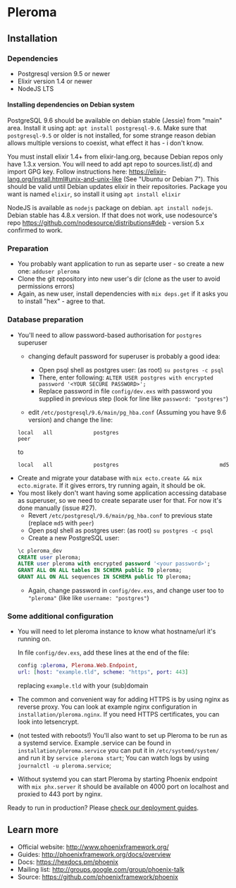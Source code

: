 # Pleroma

## Installation

### Dependencies

* Postgresql version 9.5 or newer
* Elixir version 1.4 or newer
* NodeJS LTS 

#### Installing dependencies on Debian system
PostgreSQL 9.6 should be available on debian stable (Jessie) from "main" area. Install it using apt: `apt install postgresql-9.6`. Make sure that `postgresql-9.5` or older is not installed, for some strange reason debian allows multiple versions to coexist, what effect it has - i don't know.

You must install elixir 1.4+ from elixir-lang.org, because Debian repos only have 1.3.x version. You will need to add apt repo to sources.list(.d) and import GPG key. Follow instructions here: https://elixir-lang.org/install.html#unix-and-unix-like (See "Ubuntu or Debian 7"). This should be valid until Debian updates elixir in their repositories. Package you want is named `elixir`, so install it using `apt install elixir`

NodeJS is available as `nodejs` package on debian. `apt install nodejs`. Debian stable has 4.8.x version. If that does not work, use nodesource's repo https://github.com/nodesource/distributions#deb - version 5.x confirmed to work.

### Preparation

  * You probably want application to run as separte user - so create a new one: `adduser pleroma`
  * Clone the git repository into new user's dir (clone as the user to avoid permissions errors)
  * Again, as new user, install dependencies with `mix deps.get` if it asks you to install "hex" - agree to that.

### Database preparation

  * You'll need to allow password-based authorisation for `postgres` superuser
     * changing default password for superuser is probably a good idea:
        * Open psql shell as postgres user: (as root) `su postgres -c psql`
        * There, enter following: `ALTER USER postgres with encrypted password '<YOUR SECURE PASSWORD>';`
        * Replace password in file `config/dev.exs` with password you supplied in previous step (look for line like `password: "postgres"`)
     
     * edit `/etc/postgresql/9.6/main/pg_hba.conf` (Assuming you have 9.6 version) and change the line:
     ```
     local   all             postgres                                peer
     ```
     to
     ```
     local   all             postgres                                md5
     ```
  * Create and migrate your database with `mix ecto.create && mix ecto.migrate`. If it gives errors, try running again, it should be ok.
  * You most likely don't want having some application accessing database as superuser, so we need to create separate user for that. For now it's done manually (issue #27).
     * Revert `/etc/postgresql/9.6/main/pg_hba.conf` to previous state (replace `md5` with `peer`)
     * Open psql shell as postgres user: (as root) `su postgres -c psql`
     * Create a new PostgreSQL user: 
     ```sql
     \c pleroma_dev
     CREATE user pleroma;
     ALTER user pleroma with encrypted password '<your password>';
     GRANT ALL ON ALL tables IN SCHEMA public TO pleroma;
     GRANT ALL ON ALL sequences IN SCHEMA public TO pleroma;
     ```
     * Again, change password in `config/dev.exs`, and change user too to `"pleroma"` (like like `username: "postgres"`)

### Some additional configuration

  * You will need to let pleroma instance to know what hostname/url it's running on.

    In file `config/dev.exs`, add these lines at the end of the file:

    ```elixir
    config :pleroma, Pleroma.Web.Endpoint,
    url: [host: "example.tld", scheme: "https", port: 443] 
    ```

    replacing `example.tld` with your (sub)domain
    
  * The common and convenient way for adding HTTPS is by using nginx as reverse proxy. You can look at example nginx configuration in `installation/pleroma.nginx`. If you need HTTPS certificates, you can look into letsencrypt.

  * (not tested with reboots!) You'll also want to set up Pleroma to be run as a systemd service. Example .service can be found in `installation/pleroma.service` you can put it in `/etc/systemd/system/` and run it by `service pleroma start`; You can watch logs by using `journalctl -u pleroma.service`;

  * Without systemd you can start Pleroma by starting Phoenix endpoint with `mix phx.server`
    it should be available on 4000 port on localhost and proxied to 443 port by nginx.


Ready to run in production? Please [check our deployment guides](http://www.phoenixframework.org/docs/deployment).

## Learn more

  * Official website: http://www.phoenixframework.org/
  * Guides: http://phoenixframework.org/docs/overview
  * Docs: https://hexdocs.pm/phoenix
  * Mailing list: http://groups.google.com/group/phoenix-talk
  * Source: https://github.com/phoenixframework/phoenix
